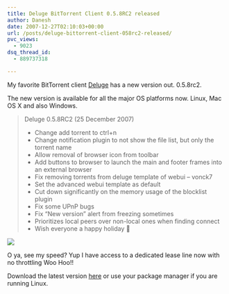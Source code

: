 ```yaml
---
title: Deluge BitTorrent Client 0.5.8RC2 released
author: Danesh
date: 2007-12-27T02:10:03+00:00
url: /posts/deluge-bittorrent-client-058rc2-released/
pvc_views:
  - 9023
dsq_thread_id:
  - 889737318

---
```

My favorite BitTorrent client [Deluge][1] has a new version out. 0.5.8rc2.

The new version is available for all the major OS platforms now. Linux, Mac OS X and also Windows.

> Deluge 0.5.8RC2 (25 December 2007)
> 
>   * Change add torrent to ctrl+n
>   * Change notification plugin to not show the file list, but only the torrent name
>   * Allow removal of browser icon from toolbar
>   * Add buttons to browser to launch the main and footer frames into an external browser
>   * Fix removing torrents from deluge template of webui &#8211; vonck7
>   * Set the advanced webui template as default
>   * Cut down significantly on the memory usage of the blocklist plugin
>   * Fix some UPnP bugs
>   * Fix &#8220;New version&#8221; alert from freezing sometimes
>   * Prioritizes local peers over non-local ones when finding connect
>   * Wish everyone a happy holiday 🙂

![][2] 

O ya, see my speed? Yup I have access to a dedicated lease line now with no throttling Woo Hoo!!

Download the latest version [here][3] or use your package manager if you are running Linux.

 [1]: http://deluge-torrent.org/
 [2]: http://img181.imageshack.us/img181/8806/delugespeedmu6sf3.jpg
 [3]: http://deluge-torrent.org/downloads.php